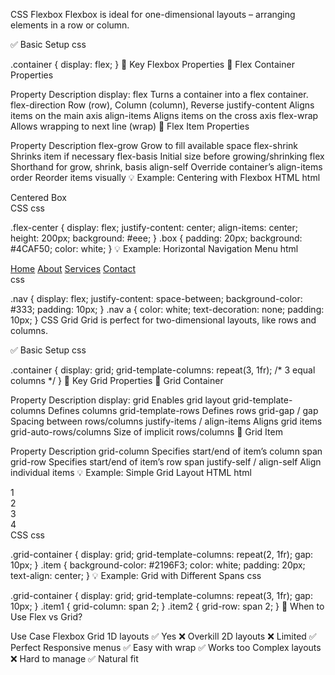CSS Flexbox
Flexbox is ideal for one-dimensional layouts – arranging elements in a row or column.

✅ Basic Setup
css

.container {
  display: flex;
}
🔧 Key Flexbox Properties
🔹 Flex Container Properties

Property	Description
display: flex	Turns a container into a flex container.
flex-direction	Row (row), Column (column), Reverse
justify-content	Aligns items on the main axis
align-items	Aligns items on the cross axis
flex-wrap	Allows wrapping to next line (wrap)
🔹 Flex Item Properties

Property	Description
flex-grow	Grow to fill available space
flex-shrink	Shrinks item if necessary
flex-basis	Initial size before growing/shrinking
flex	Shorthand for grow, shrink, basis
align-self	Override container’s align-items
order	Reorder items visually
💡 Example: Centering with Flexbox
HTML
html
<div class="flex-center">
  <div class="box">Centered Box</div>
</div>
CSS
css

.flex-center {
  display: flex;
  justify-content: center;
  align-items: center;
  height: 200px;
  background: #eee;
}
.box {
  padding: 20px;
  background: #4CAF50;
  color: white;
}
💡 Example: Horizontal Navigation Menu
html

<nav class="nav">
  <a href="#">Home</a>
  <a href="#">About</a>
  <a href="#">Services</a>
  <a href="#">Contact</a>
</nav>
css

.nav {
  display: flex;
  justify-content: space-between;
  background-color: #333;
  padding: 10px;
}
.nav a {
  color: white;
  text-decoration: none;
  padding: 10px;
}
CSS Grid
Grid is perfect for two-dimensional layouts, like rows and columns.

✅ Basic Setup
css

.container {
  display: grid;
  grid-template-columns: repeat(3, 1fr); /* 3 equal columns */
}
🔧 Key Grid Properties
🔹 Grid Container

Property	Description
display: grid	Enables grid layout
grid-template-columns	Defines columns
grid-template-rows	Defines rows
grid-gap / gap	Spacing between rows/columns
justify-items / align-items	Aligns grid items
grid-auto-rows/columns	Size of implicit rows/columns
🔹 Grid Item

Property	Description
grid-column	Specifies start/end of item’s column span
grid-row	Specifies start/end of item’s row span
justify-self / align-self	Align individual items
💡 Example: Simple Grid Layout
HTML
html

<div class="grid-container">
  <div class="item">1</div>
  <div class="item">2</div>
  <div class="item">3</div>
  <div class="item">4</div>
</div>
CSS
css

.grid-container {
  display: grid;
  grid-template-columns: repeat(2, 1fr);
  gap: 10px;
}
.item {
  background-color: #2196F3;
  color: white;
  padding: 20px;
  text-align: center;
}
💡 Example: Grid with Different Spans
css

.grid-container {
  display: grid;
  grid-template-columns: repeat(3, 1fr);
  gap: 10px;
}
.item1 {
  grid-column: span 2;
}
.item2 {
  grid-row: span 2;
}
🤔 When to Use Flex vs Grid?

Use Case	Flexbox	Grid
1D layouts	✅ Yes	❌ Overkill
2D layouts	❌ Limited	✅ Perfect
Responsive menus	✅ Easy with wrap	✅ Works too
Complex layouts	❌ Hard to manage	✅ Natural fit